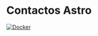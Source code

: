 # Contactos Astro
[![Docker](https://img.shields.io/badge/Docker-Image-blue?logo=docker&logoColor=white)](https://hub.docker.com/r/wqryx/contactos-astro)
